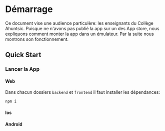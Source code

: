 # Démarrage

Ce document vise une audience particulère: les enseignants du Collège Ahuntsic. Puisque ne n'avons pas publié la app sur un des App store, nous expliquons comment monter la app dans un émulateur. Par la suite nous montrons son fonctionnement.

## Quick Start

### Lancer la App

#### Web

Dans chacun dossiers `backend` et `frontend` il faut installer les dépendances:

```
npm i
```

#### Ios

#### Android

###
